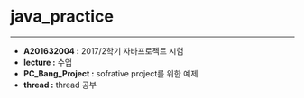 # java_practice
------------------

* **A201632004 :** 2017/2학기 자바프로젝트 시험
* **lecture :** 수업
* **PC_Bang_Project :** sofrative project를 위한 예제
* **thread :** thread 공부

